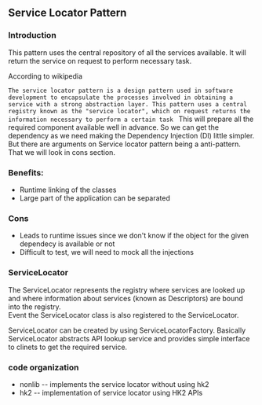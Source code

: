 ## Service Locator Pattern

### Introduction  
This pattern uses the central repository of all the services available. It will return the service on request to perform necessary task.  

According to wikipedia  

``The service locator pattern is a design pattern used in software development to encapsulate the processes involved in obtaining a service with a strong abstraction layer. This pattern uses a central registry known as the "service locator", which on request returns the information necessary to perform a certain task
``
This will prepare all the required component available well in advance. So we can get the dependency as we need making the Dependency Injection (DI) little simpler. But there are arguments on Service locator pattern being a anti-pattern. That we will look in cons section.

### Benefits:
- Runtime linking of the classes   
- Large part of the application can be separated


### Cons
- Leads to runtime issues since we don't know if the object for the given dependecy is available or not  
- Difficult to test, we will need to mock all the injections

### ServiceLocator  
The ServiceLocator represents the registry where services are looked up and where information about services (known as Descriptors) are bound into the registry.  
Event the ServiceLocator class is also registered to the ServiceLocator.

ServiceLocator can be created by using ServiceLocatorFactory.
Basically ServiceLocator abstracts API lookup service and provides simple interface to clinets to get the required service.

### code organization
- nonlib -- implements the service locator without using hk2
- hk2 -- implementation of service locator using HK2 APIs 

